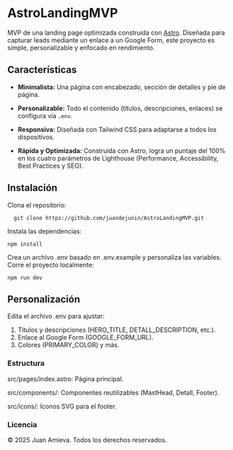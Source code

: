 # AstroLandingMVP

MVP de una landing page optimizada construida con [Astro](https://astro.build/). Diseñada para capturar leads mediante un enlace a un Google Form, este proyecto es simple, personalizable y enfocado en rendimiento.

## Características
- **Minimalista:** Una página con encabezado, sección de detalles y pie de página.
- **Personalizable:** Todo el contenido (títulos, descripciones, enlaces) se configura vía `.env`.
- **Responsiva:** Diseñada con Tailwind CSS para adaptarse a todos los dispositivos.

- **Rápida y Optimizada:** Construida con Astro, logra un puntaje del 100% en los cuatro parámetros de Lighthouse (Performance, Accessibility, Best Practices y SEO).

## Instalación
Clona el repositorio:

 ```
   git clone https://github.com/juandejunin/AstroLandingMVP.git   
```

Instala las dependencias:
```
npm install
```

Crea un archivo .env basado en .env.example y personaliza las variables.
Corre el proyecto localmente:

```
npm run dev
```

## Personalización
Edita el archivo .env para ajustar:

1. Títulos y descripciones (HERO_TITLE, DETALL_DESCRIPTION, etc.).
2. Enlace al Google Form (GOOGLE_FORM_URL).
3. Colores (PRIMARY_COLOR) y más.

### Estructura
src/pages/index.astro: Página principal.

src/components/: Componentes reutilizables (MastHead, Detall, Footer).

src/icons/: Iconos SVG para el footer.

### Licencia
© 2025 Juan Amieva. Todos los derechos reservados.
